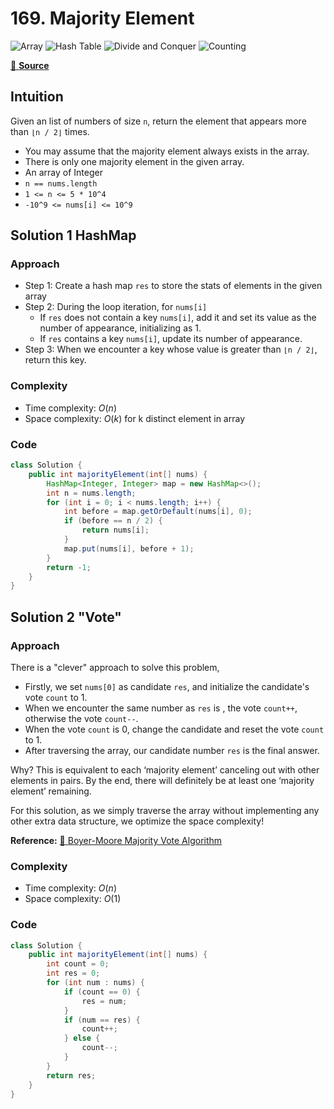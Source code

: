 # 169. Majority Element

<img src="https://img.shields.io/badge/Array-5CB85C.svg?style=flat-square" alt="Array"/>
<img src="https://img.shields.io/badge/Hash Table-F0AD4E.svg?style=flat-square" alt="Hash Table"/>
<img src="https://img.shields.io/badge/Divide and Conquer
-D9534F.svg?style=flat-square" alt="Divide and Conquer" />
<img src="https://img.shields.io/badge/Counting-2b5f75.svg?style=flat-square" alt="Counting" />

[🔗 **Source**](https://leetcode.com/problems/majority-element/)

## Intuition
Given an list of numbers of size `n`, return the element that appears more than `⌊n / 2⌋` times. 

- You may assume that the majority element always exists in the array.
- There is only one majority element in the given array.
- An array of Integer
- `n == nums.length`
- `1 <= n <= 5 * 10^4`
- `-10^9 <= nums[i] <= 10^9`


## Solution 1 HashMap
### Approach

- Step 1: Create a hash map `res` to store the stats of elements in the given array 
- Step 2: During the loop iteration, for `nums[i]`
    - If `res` does not contain a key `nums[i]`, add it and set its value as the number of appearance, initializing as 1.
    - If `res` contains a key `nums[i]`, update its number of appearance.
- Step 3: When we encounter a key whose value is greater than `⌊n / 2⌋`, return this key.

### Complexity
- Time complexity: $O(n)$
- Space complexity: $O(k)$ for k distinct element in array

### Code
``` java linenums="1"
class Solution {
    public int majorityElement(int[] nums) {
        HashMap<Integer, Integer> map = new HashMap<>();
        int n = nums.length;
        for (int i = 0; i < nums.length; i++) {
            int before = map.getOrDefault(nums[i], 0);
            if (before == n / 2) {
                return nums[i];
            }
            map.put(nums[i], before + 1);
        }
        return -1;
    }
}
```

## Solution 2 "Vote"
### Approach

There is a "clever" approach to solve this problem, 

- Firstly, we set `nums[0]` as candidate `res`, and initialize the candidate's vote `count` to 1.
- When we encounter the same number as `res` is , the vote `count++`, otherwise the vote `count--`.
- When the vote `count` is 0, change the candidate and reset the vote `count` to 1.
- After traversing the array, our candidate number `res` is the final answer.

Why? This is equivalent to each ‘majority element’ canceling out with other elements in pairs. By the end, there will definitely be at least one ‘majority element’ remaining.

For this solution, as we simply traverse the array without implementing any other extra data structure, we optimize the space complexity!

**Reference:** [🔗 Boyer-Moore Majority Vote Algorithm](http://www.cs.utexas.edu/~moore/best-ideas/mjrty/])

### Complexity
- Time complexity: $O(n)$
- Space complexity: $O(1)$

### Code
``` java linenums="1"
class Solution {
    public int majorityElement(int[] nums) {
        int count = 0;
        int res = 0;
        for (int num : nums) {
            if (count == 0) {
                res = num;
            }
            if (num == res) {
                count++;
            } else {
                count--;
            }
        }
        return res;
    }
}
```

